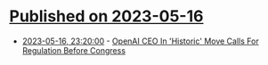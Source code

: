 # [Published on 2023-05-16](index.md)

* [2023-05-16, 23:20:00](https://yro.slashdot.org/story/23/05/16/2026211/openai-ceo-in-historic-move-calls-for-regulation-before-congress?utm_source=rss1.0mainlinkanon&utm_medium=feed) - [OpenAI CEO In 'Historic' Move Calls For Regulation Before Congress](https://yro.slashdot.org/story/23/05/16/2026211/openai-ceo-in-historic-move-calls-for-regulation-before-congress?utm_source=rss1.0mainlinkanon&utm_medium=feed)
